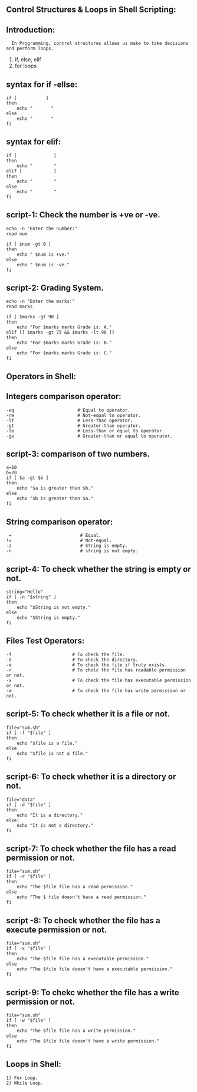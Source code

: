Control Structures & Loops in Shell Scripting:
----------------------------------------------
Introduction:
------------
	  In Programming, control structures allows us make to take decisions and perform loops.

  1) if, else, elif
  2) for loops

syntax  for if -ellse:
----------------------

	if [           ]
	then 
	    echo "       "
	else
	    echo "       "
	fi
 

syntax for elif:
----------------

	if [              ]
	then 
	    echo "        "
	elif [            ]
	then 
	    echo "        "
	else
	    echo "        " 
	fi 

script-1: Check the number is +ve or -ve.
---------

	echo -n "Enter the number:"
	read num
	
	if [ $num -gt 0 ]
	then
	    echo " $num is +ve."
	else
	    echo " $num is -ve."
	fi

script-2: Grading System.
---------

	echo -n "Enter the marks:"
	read marks
	
	if [ $marks -gt 90 ]
	then
	    echo "For $marks marks Grade is: A."
	elif [[ $marks -gt 75 && $marks -lt 90 ]]
	then
	    echo "For $marks marks Grade is: B."
	else
	    echo "For $marks marks Grade is: C."
	fi


Operators in Shell:
-------------------
Integers comparison operator:
-----------------------------

	-eq                        # Equal to operator.
	-ne                        # Not-equal to operator.
	-lt                        # Less-than operator.
	-gt                        # Greater-than operator.
	-le                        # Less-than or equal to operator.
	-ge                        # Greater-than or equal to operator.


script-3: comparison of two numbers.
---------

	a=10
	b=20
	if [ $a -gt $b ]
	then
	    echo "$a is greater than $b."
	else
	    echo "$b is greater then $a."
	fi

 String comparison operator:
--------------------------

	 =                          # Equal.
	!=                          # Not-equal.
	-z                          # String is empty.
	-n                          # string is not empty.


script-4: To check whether the string is empty or not.
---------

	string="Hello"
	if [ -n "$string" ]
	then 
	    echo "$String is not empty."
	else
	    echo "$String is empty."
	fi

Files Test Operators:
--------------------

	-f                       # To check the file.
	-d                       # To check the directory.
	-e                       # To check the file if truly exists.
	-r                       # To chelc the file has readable permission or not.
	-x                       # To check the file has executable permission or not.
	-w                       # To check the file has write permission or not.
 

script-5: To check whether it is a file or not.
--------

	file="sum.sh"
	if [ -f "$file" ]
	then
	    echo "$file is a file."
	else
	    echo "$file is not a file."
	fi


script-6:  To check whether it is a directory or not.
---------

	file="data"
	if [ -d "$file" ]
	then
	    echo "It is a directory."
	else:
	    echo "It is not a directory."
	fi


script-7: To check whether the file has a read permission or not.
---------

	file="sum.sh"
	if [ -r "$file" ]
	then 
	    echo "The $file file has a read permission."
	else
	    echo "The $ file doesn't have a read permission."
	fi


script -8: To check whether the file has a execute permission or  not.
----------

	file="sum.sh"
	if [ -x "$file" ]
	then
	    echo "The $file file has a executable permission."
	else
	    echo "The $file file doesn't have a executable permission."
	fi


script-9: To chekc whether the file has a write permission or not.
---------

	file="sum.sh"
	if [ -w "$file" ]
	then
	    echo "The $file file has a write permission."
	else
	    echo "The $file file doesn't have a write permission."
	fi

Loops in Shell:
--------------
	1) For Loop.
	2) While Loop.
